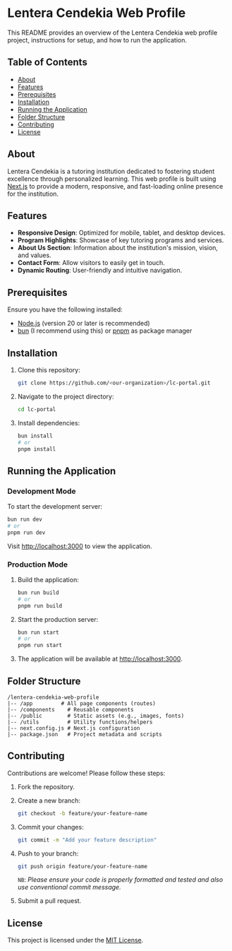 # Lentera Cendekia Web Profile

This README provides an overview of the Lentera Cendekia web profile project, instructions for setup, and how to run the application.

## Table of Contents

-   [About](#about)
-   [Features](#features)
-   [Prerequisites](#prerequisites)
-   [Installation](#installation)
-   [Running the Application](#running-the-application)
-   [Folder Structure](#folder-structure)
-   [Contributing](#contributing)
-   [License](#license)

## About

Lentera Cendekia is a tutoring institution dedicated to fostering student excellence through personalized learning. This web profile is built using [Next.js](https://nextjs.org/) to provide a modern, responsive, and fast-loading online presence for the institution.

## Features

-   **Responsive Design**: Optimized for mobile, tablet, and desktop devices.
-   **Program Highlights**: Showcase of key tutoring programs and services.
-   **About Us Section**: Information about the institution's mission, vision, and values.
-   **Contact Form**: Allow visitors to easily get in touch.
-   **Dynamic Routing**: User-friendly and intuitive navigation.

## Prerequisites

Ensure you have the following installed:

-   [Node.js](https://nodejs.org/) (version 20 or later is recommended)
-   [bun](https://www.bun.sh/) (I recommend using this) or [pnpm](https://pnpm.io/) as package manager

## Installation

1. Clone this repository:

    ```bash
    git clone https://github.com/<our-organization>/lc-portal.git
    ```

2. Navigate to the project directory:

    ```bash
    cd lc-portal
    ```

3. Install dependencies:

    ```bash
    bun install
    # or
    pnpm install
    ```

## Running the Application

### Development Mode

To start the development server:

```bash
bun run dev
# or
pnpm run dev
```

Visit [http://localhost:3000](http://localhost:3000) to view the application.

### Production Mode

1. Build the application:

    ```bash
    bun run build
    # or
    pnpm run build
    ```

2. Start the production server:

    ```bash
    bun run start
    # or
    pnpm run start
    ```

3. The application will be available at [http://localhost:3000](http://localhost:3000).

## Folder Structure

```plaintext
/lentera-cendekia-web-profile
|-- /app         # All page components (routes)
|-- /components    # Reusable components
|-- /public        # Static assets (e.g., images, fonts)
|-- /utils         # Utility functions/helpers
|-- next.config.js # Next.js configuration
|-- package.json   # Project metadata and scripts
```

## Contributing

Contributions are welcome! Please follow these steps:

1. Fork the repository.
2. Create a new branch:

    ```bash
    git checkout -b feature/your-feature-name
    ```

3. Commit your changes:

    ```bash
    git commit -m "Add your feature description"
    ```

4. Push to your branch:

    ```bash
    git push origin feature/your-feature-name
    ```

    `NB`: _Please ensure your code is properly formatted and tested and also use conventional commit message._

5. Submit a pull request.

## License

This project is licensed under the [MIT License](LICENSE).
